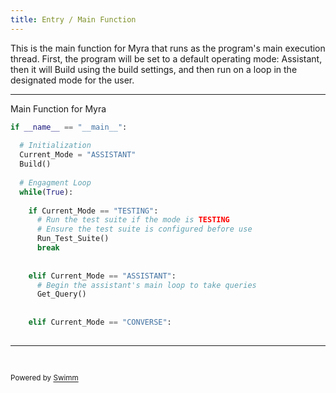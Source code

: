 ```yaml
---
title: Entry / Main Function
---
```

This is the main function for Myra that runs as the program's main execution thread. First, the program will be set to a default operating mode: Assistant, then it will Build using the build settings, and then run on a loop in the designated mode for the user.

<SwmSnippet path="/ENTRY.py" line="5">

---

Main Function for Myra

```python
if __name__ == "__main__":
  
  # Initialization
  Current_Mode = "ASSISTANT"
  Build()
  
  # Engagment Loop
  while(True):
    
    if Current_Mode == "TESTING":
      # Run the test suite if the mode is TESTING
      # Ensure the test suite is configured before use
      Run_Test_Suite()
      break
    
    
    elif Current_Mode == "ASSISTANT":
      # Begin the assistant's main loop to take queries
      Get_Query()
      
    
    elif Current_Mode == "CONVERSE":
      
```

---

</SwmSnippet>

&nbsp;

<SwmMeta version="3.0.0" repo-id="Z2l0aHViJTNBJTNBUENBQSUzQSUzQUF2YWxvbkFjZQ==" repo-name="PCAA"><sup>Powered by [Swimm](https://app.swimm.io/)</sup></SwmMeta>
